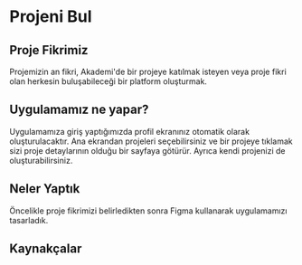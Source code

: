 # Projeni Bul 

## Proje Fikrimiz

Projemizin an fikri, Akademi'de bir projeye katılmak isteyen veya proje fikri olan herkesin buluşabileceği bir platform oluşturmak.

## Uygulamamız ne yapar?

Uygulamamıza giriş yaptığımızda profil ekranınız otomatik olarak oluşturulacaktır. Ana ekrandan projeleri seçebilirsiniz ve bir projeye tıklamak sizi proje detaylarının olduğu bir sayfaya götürür. Ayrıca kendi projenizi de oluşturabilirsiniz.

## Neler Yaptık

Öncelikle proje fikrimizi belirledikten sonra Figma kullanarak uygulamamızı tasarladık.



## Kaynakçalar
